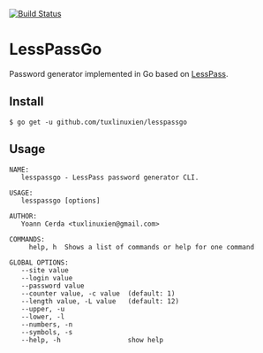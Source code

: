[![Build Status](https://travis-ci.org/tuxlinuxien/lesspassgo.svg?branch=master)](https://travis-ci.org/tuxlinuxien/lesspassgo)

LessPassGo
==========

Password generator implemented in Go based on [LessPass](//github.com/lesspass/cli).

## Install

```
$ go get -u github.com/tuxlinuxien/lesspassgo
```

## Usage

```
NAME:
   lesspassgo - LessPass password generator CLI.

USAGE:
   lesspassgo [options]

AUTHOR:
   Yoann Cerda <tuxlinuxien@gmail.com>

COMMANDS:
     help, h  Shows a list of commands or help for one command

GLOBAL OPTIONS:
   --site value               
   --login value              
   --password value           
   --counter value, -c value  (default: 1)
   --length value, -L value   (default: 12)
   --upper, -u                
   --lower, -l                
   --numbers, -n              
   --symbols, -s              
   --help, -h                 show help
```
